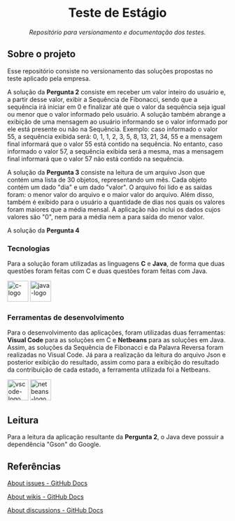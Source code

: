 <h1 align="center">Teste de Estágio</h1>
<p align="center"><i>Repositório para versionamento e documentação dos testes.</i></p>

##  Sobre o projeto

Esse repositório consiste no versionamento das soluções propostas no teste aplicado pela empresa.

A solução da <b>Pergunta 2</b> consiste em receber um valor inteiro do usuário e, a partir desse valor, exibir a Sequência de Fibonacci, sendo que a sequência irá iniciar em 0 e finalizar até que o valor da sequência seja igual ou menor que o valor informado pelo usuário. A solução também abrange a exibição de uma mensagem ao usuário informando se o valor informado por ele está presente ou não na Sequência.
Exemplo: caso informado o valor 55, a sequência exibida será: 0, 1, 1, 2, 3, 5, 8, 13, 21, 34, 55 e a mensagem final informará que o valor 55 está contido na sequência. No entanto, caso informado o valor 57, a sequência exibida será a mesma, mas a mensagem final informará que o valor 57 não está contido na sequência.

A solução da <b>Pergunta 3</b> consiste na leitura de um arquivo Json que contém uma lista de 30 objetos, representando um mês. Cada objeto contém um dado "dia" e um dado "valor". O arquivo foi lido e as saídas foram: o menor valor do arquivo e o maior valor do arquivo. Além disso, também é exibido para o usuário a quantidade de dias nos quais os valores foram maiores que a média mensal. A aplicação não inclui os dados cujos valores são "0", nem para a média nem a para saída do menor valor.

A solução da <b>Pergunta 4</b> 


### Tecnologias

Para a solução foram utilizadas as linguagens <b>C</b> e <b>Java</b>, de forma que duas questões foram feitas com C e duas questões foram feitas com Java.

<p display="inline-block">
  <img width="48" src="https://upload.wikimedia.org/wikipedia/commons/1/18/C_Programming_Language.svg" alt="c-logo"/>
  <img width="48" src="https://upload.wikimedia.org/wikipedia/pt/3/30/Java_programming_language_logo.svg" alt="java-logo"/>
</p>
                                                                                                  
### Ferramentas de desenvolvimento

Para o desenvolvimento das aplicações, foram utilizadas duas ferramentas: <b>Visual Code</b> para as soluções em C e <b>Netbeans</b> para as soluções em Java. Assim, as soluções da Sequência de Fibonacci e da Palavra Reversa foram realizadas no Visual Code. Já para a realização da leitura do arquivo Json e posterior exibição do resultado, assim como para a exibição do resultado da contribuição de cada estado, a ferramenta utilizada foi a Netbeans.

<p display="inline-block">
  <img width="48" src="https://upload.wikimedia.org/wikipedia/commons/thumb/9/9a/Visual_Studio_Code_1.35_icon.svg/2048px-Visual_Studio_Code_1.35_icon.svg.png" alt="vscode-logo"/>
  <img width="48" src="https://upload.wikimedia.org/wikipedia/commons/9/98/Apache_NetBeans_Logo.svg" alt="netbeans-logo"/>
</p>

## Leitura
Para a leitura da aplicação resultante da <b>Pergunta 2</b>, o Java deve possuir a dependência "Gson" do Google.

## Referências
[About issues - GitHub Docs](https://docs.github.com/en/issues/tracking-your-work-with-issues/about-issues)

[About wikis - GitHub Docs](https://docs.github.com/en/communities/documenting-your-project-with-wikis/about-wikis)

[About discussions - GitHub Docs](https://docs.github.com/en/discussions/collaborating-with-your-community-using-discussions/about-discussions)
